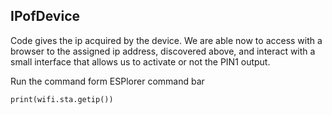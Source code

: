 ## IPofDevice
Code gives the ip acquired by the device. We are able now to access with a browser to the assigned ip address, discovered above, and interact with a small interface that allows us to activate or not the PIN1 output.

Run the command form ESPlorer command bar
 ```
 print(wifi.sta.getip())
 ```



